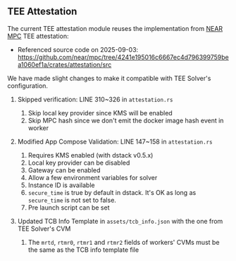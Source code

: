 ## TEE Attestation

The current TEE attestation module reuses the implementation from [NEAR MPC](https://github.com/near/mpc) TEE attestation:
- Referenced source code on 2025-09-03: https://github.com/near/mpc/tree/4241e195016c6667ec4d796399759bea1060ef1a/crates/attestation/src

We have made slight changes to make it compatible with TEE Solver's configuration.

1. Skipped verification: LINE 310~326 in `attestation.rs`
    1. Skip local key provider since KMS will be enabled
    2. Skip MPC hash since we don't emit the docker image hash event in worker

2. Modified App Compose Validation: LINE 147~158 in `attestation.rs`
    1. Requires KMS enabled (with dstack v0.5.x)
    2. Local key provider can be disabled
    3. Gateway can be enabled
    4. Allow a few environment variables for solver
    5. Instance ID is available
    6. `secure_time` is true by default in dstack. It's OK as long as `secure_time` is not set to false.
    7. Pre launch script can be set

3. Updated TCB Info Template in `assets/tcb_info.json` with the one from TEE Solver's CVM
    1. The `mrtd`, `rtmr0`, `rtmr1` and `rtmr2` fields of workers' CVMs must be the same as the TCB info template file
